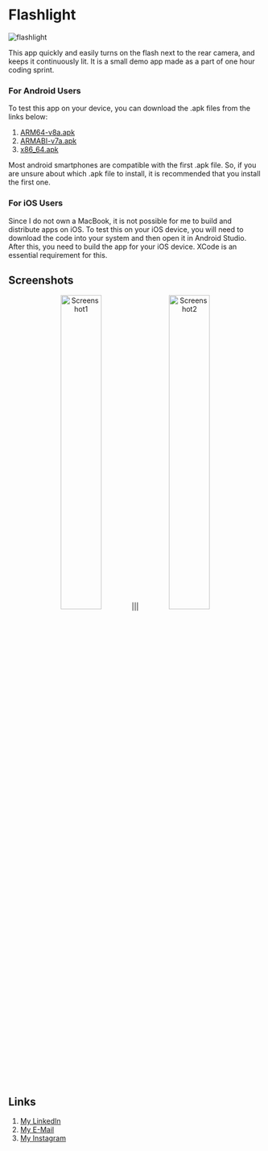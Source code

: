 # Flashlight
![flashlight](https://user-images.githubusercontent.com/97734029/213902849-4d71cc0f-9823-4225-8b80-816a752ec605.png)

This app quickly and easily turns on the flash next to the rear camera, and keeps it continuously lit. It is a small demo app made as a part of one hour coding sprint. 

### For Android Users

To test this app on your device, you can download the .apk files from the links below:

1. [ARM64-v8a.apk](https://github.com/lightlessdays/flashlight/blob/master/app-arm64-v8a-release.apk?raw=true)
2. [ARMABI-v7a.apk](https://github.com/lightlessdays/flashlight/blob/master/app-armeabi-v7a-release.apk?raw=true)
3. [x86_64.apk](https://github.com/lightlessdays/flashlight/blob/master/app-x86_64-release.apk?raw=true)

Most android smartphones are compatible with the first .apk file. So, if you are unsure about which .apk file to install, it is recommended that you install the first one.

### For iOS Users

Since I do not own a MacBook, it is not possible for me to build and distribute apps on iOS. To test this on your iOS device, you will need to download the code into your system and then open it in Android Studio. After this, you need to build the app for your iOS device. XCode is an essential requirement for this.

## Screenshots
<p align="center">
<img src="https://user-images.githubusercontent.com/97734029/213903018-19f44be5-c3aa-447b-8728-53187abb4412.jpg" width=40% alt="Screenshot1">|||<img src="https://user-images.githubusercontent.com/97734029/213903020-56599b0c-7829-444a-8358-4deda6343583.jpg" width=40% alt="Screenshot2">
</p>


## Links

1. [My LinkedIn](https://linkedin.com/in/dhruv-badaya)
2. [My E-Mail](mailto:dhruvbadaya@gmail.com)
3. [My Instagram](https://instagram.com/lightlessdays)
